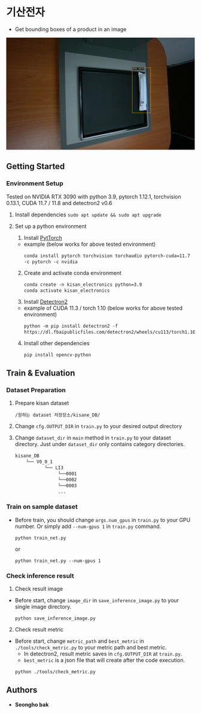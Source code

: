 # 기산전자

- Get bounding boxes of a product in an image

<img src="./sample_image/result_sample.png" height="300">


## Getting Started

### Environment Setup

Tested on NVIDIA RTX 3090 with python 3.9, pytorch 1.12.1, torchvision 0.13.1, CUDA 11.7 / 11.8 and detectron2 v0.6

1. Install dependencies
       ```
       sudo apt update && sudo apt upgrade
       ```

2. Set up a python environment
   1. Install [PytTorch](https://pytorch.org/get-started/locally/)
   - example (below works for above tested environment)
       ```
       conda install pytorch torchvision torchaudio pytorch-cuda=11.7 -c pytorch -c nvidia
       ```
   2. Create and activate conda environment
       ```
       conda create -n kisan_electronics python=3.9
       conda activate kisan_electronics
       ```
   3. Install [Detectron2](https://detectron2.readthedocs.io/en/latest/tutorials/install.html#install-pre-built-detectron2-linux-only)
   - example of CUDA 11.3 / torch 1.10 (below works for above tested environment)
       ```
       python -m pip install detectron2 -f https://dl.fbaipublicfiles.com/detectron2/wheels/cu113/torch1.10/index.html
       ```
    4. Install other dependencies
       ```
       pip install opencv-python
       ```


## Train & Evaluation

### Dataset Preparation
1. Prepare kisan dataset 
    ```
    /원하는 dataset 저장장소/kisane_DB/
    ```

2. Change `cfg.OUTPUT_DIR` in `train.py` to your desired output directory


3. Change `dataset_dir` in `main` method in `train.py` to your dataset directory. Just under `dataset_dir` only contains category directories.
    ```
    kisane_DB
        └── V0_0_1
               └── LI3
                    └──0001
                    └──0002
                    └──0003
                    ...   
    ```
### Train on sample dataset
- Before train, you should change `args.num_gpus` in `train.py` to your GPU number. Or simply add `--num-gpus 1` in `train.py` command.
    ```
    python train_net.py
    ```
    or
    ```
    python train_net.py --num-gpus 1
    ```

### Check inference result
1. Check result image
- Before start, change `image_dir` in `save_inference_image.py` to your single image directory.
    ```
    python save_inference_image.py
    ```
2. Check result metric
- Before start, change `metric_path` and `best_metric` in `./tools/check_metric.py` to your metric path and best metric.
    - In detectron2, result metric saves in `cfg.OUTPUT_DIR` at `train.py`.
    - `best_metric` is a json file that will create after the code execution.
    ```
    python ./tools/check_metric.py
    ```

## Authors
- **Seongho bak**